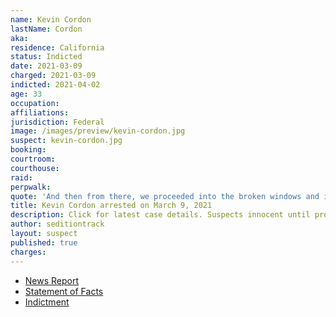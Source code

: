 ```yaml
---
name: Kevin Cordon
lastName: Cordon
aka:
residence: California
status: Indicted
date: 2021-03-09
charged: 2021-03-09
indicted: 2021-04-02
age: 33
occupation:
affiliations:
jurisdiction: Federal
image: /images/preview/kevin-cordon.jpg
suspect: kevin-cordon.jpg
booking:
courtroom:
courthouse:
raid:
perpwalk:
quote: 'And then from there, we proceeded into the broken windows and into the Capitol building. We were walking around the hallways, and the Trump supporters were all going nuts.'
title: Kevin Cordon arrested on March 9, 2021
description: Click for latest case details. Suspects innocent until proven guilty.
author: seditiontrack
layout: suspect
published: true
charges:
---
```


- [News Report](https://news.yahoo.com/2-brothers-arrested-capitol-insurrection-200102712.html)
- [Statement of Facts](https://extremism.gwu.edu/sites/g/files/zaxdzs2191/f/Kevin%20Francisco%20Cordon%20and%20Sean%20Carlo%20Cordon%20Statement%20of%20Facts.pdf)
- [Indictment](https://www.justice.gov/usao-dc/case-multi-defendant/file/1384341/download)
